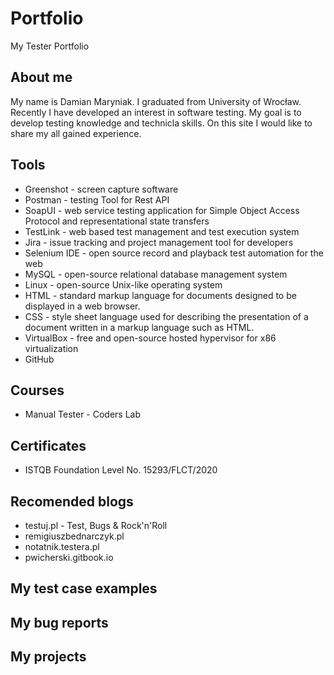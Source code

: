 # Portfolio
My Tester Portfolio
## About me
My name is Damian Maryniak. I graduated from University of Wrocław. Recently I have developed an interest in software testing. My goal is to develop testing knowledge and technicla skills. On this site I would like to share my all gained experience. 

## Tools
* Greenshot - screen capture software
* Postman - testing Tool for Rest API
* SoapUI - web service testing application for Simple Object Access Protocol and representational state transfers
* TestLink - web based test management and test execution system
* Jira - issue tracking and project management tool for developers
* Selenium IDE - open source record and playback test automation for the web
* MySQL - open-source relational database management system
* Linux - open-source Unix-like operating system
* HTML - standard markup language for documents designed to be displayed in a web browser.
* CSS - style sheet language used for describing the presentation of a document written in a markup language such as HTML.
* VirtualBox - free and open-source hosted hypervisor for x86 virtualization
* GitHub

## Courses 
* Manual Tester - Coders Lab

## Certificates
* ISTQB Foundation Level No. 15293/FLCT/2020

## Recomended blogs
* testuj.pl - Test, Bugs & Rock'n'Roll
* remigiuszbednarczyk.pl
* notatnik.testera.pl
* pwicherski.gitbook.io

## My test case examples

## My bug reports

## My projects

